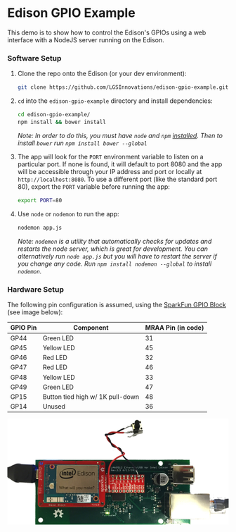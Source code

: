 Edison GPIO Example
===================

This demo is to show how to control the Edison's GPIOs using a web interface with a NodeJS server running on the Edison.

### Software Setup ###

1. Clone the repo onto the Edison (or your dev environment):

    ```bash
    git clone https://github.com/LGSInnovations/edison-gpio-example.git
    ```

2. `cd` into the `edison-gpio-example` directory and install dependencies:

    ```bash
    cd edison-gpio-example/
    npm install && bower install
    ```

    *Note: In order to do this, you must have `node` and `npm` [installed](https://github.com/creationix/nvm). Then to install `bower` run `npm install bower --global`*

3. The app will look for the `PORT` environment variable to listen on a particular port. If none is found, it will default to port 8080 and the app will be accessible through your IP address and port or locally at `http://localhost:8080`. To use a different port (like the standard port 80), export the `PORT` variable before running the app:

    ```bash
    export PORT=80
    ```

4. Use `node` or `nodemon` to run the app:

    ```bash
    nodemon app.js
    ```

    *Note: `nodemon` is a utility that automatically checks for updates and restarts the node server, which is great for development. You can alternatively run `node app.js` but you will have to restart the server if you change any code. Run `npm install nodemon --global` to install `nodemon`.*

### Hardware Setup ###

The following pin configuration is assumed, using the [SparkFun GPIO Block](https://www.sparkfun.com/products/13038?_ga=1.52925358.727496411.1438121254) (see image below):

| GPIO Pin | Component                       | MRAA Pin (in code) |
| -------- | ------------------------------- | ------------------ |
| GP44     | Green LED                       | 31                 |
| GP45     | Yellow LED                      | 45                 |
| GP46     | Red LED                         | 32                 |
| GP47     | Red LED                         | 46                 |
| GP48     | Yellow LED                      | 33                 |
| GP49     | Green LED                       | 47                 |
| GP15     | Button tied high w/ 1K pull-down| 48                 |
| GP14     | Unused                          | 36                 |

![Edison Ethernet with populated GPIO Block](extra/edison-ethernet-gpio.jpg)